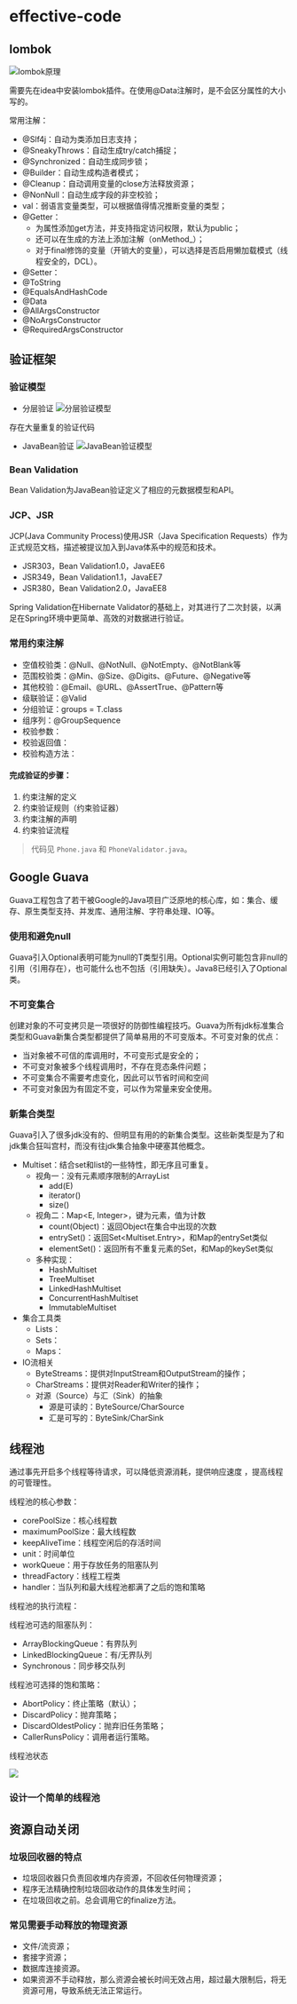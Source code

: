 # effective-code

## lombok

![lombok原理](https://raw.githubusercontent.com/daffupman/markdown-img/master/20200131084918.png)

需要先在idea中安装lombok插件。在使用@Data注解时，是不会区分属性的大小写的。

常用注解：
- @Slf4j：自动为类添加日志支持；
- @SneakyThrows：自动生成try/catch捕捉；
- @Synchronized：自动生成同步锁；
- @Builder：自动生成构造者模式；
- @Cleanup：自动调用变量的close方法释放资源；
- @NonNull：自动生成字段的非空校验；
- val：弱语言变量类型，可以根据值得情况推断变量的类型；
- @Getter：
    - 为属性添加get方法，并支持指定访问权限，默认为public；
    - 还可以在生成的方法上添加注解（onMethod_）；
    - 对于final修饰的变量（开销大的变量），可以选择是否启用懒加载模式（线程安全的，DCL）。
- @Setter：
- @ToString
- @EqualsAndHashCode
- @Data
- @AllArgsConstructor
- @NoArgsConstructor
- @RequiredArgsConstructor

## 验证框架

### 验证模型
- 分层验证
![分层验证模型](https://raw.githubusercontent.com/daffupman/markdown-img/master/20200131110127.png)

存在大量重复的验证代码

- JavaBean验证 
![JavaBean验证模型](https://raw.githubusercontent.com/daffupman/markdown-img/master/20200131131603.png)

### Bean Validation

Bean Validation为JavaBean验证定义了相应的元数据模型和API。

### JCP、JSR

JCP(Java Community Process)使用JSR（Java Specification Requests）作为正式规范文档，描述被提议加入到Java体系中的规范和技术。
- JSR303，Bean Validation1.0，JavaEE6
- JSR349，Bean Validation1.1，JavaEE7
- JSR380，Bean Validation2.0，JavaEE8

Spring Validation在Hibernate Validator的基础上，对其进行了二次封装，以满足在Spring环境中更简单、高效的对数据进行验证。

### 常用约束注解

- 空值校验类：@Null、@NotNull、@NotEmpty、@NotBlank等
- 范围校验类：@Min、@Size、@Digits、@Future、@Negative等
- 其他校验：@Email、@URL、@AssertTrue、@Pattern等
- 级联验证：@Valid
- 分组验证：groups = T.class
- 组序列：@GroupSequence
- 校验参数：
- 校验返回值：
- 校验构造方法：

#### 完成验证的步骤：
1. 约束注解的定义
2. 约束验证规则（约束验证器）
3. 约束注解的声明
4. 约束验证流程
> 代码见 `Phone.java` 和 `PhoneValidator.java`。

## Google Guava

Guava工程包含了若干被Google的Java项目广泛原地的核心库，如：集合、缓存、原生类型支持、并发库、通用注解、字符串处理、IO等。

### 使用和避免null

Guava引入Optional<T>表明可能为null的T类型引用。Optional实例可能包含非null的引用（引用存在），也可能什么也不包括（引用缺失）。Java8已经引入了Optional类。

### 不可变集合

创建对象的不可变拷贝是一项很好的防御性编程技巧。Guava为所有jdk标准集合类型和Guava新集合类型都提供了简单易用的不可变版本。不可变对象的优点：
- 当对象被不可信的库调用时，不可变形式是安全的；
- 不可变对象被多个线程调用时，不存在竞态条件问题；
- 不可变集合不需要考虑变化，因此可以节省时间和空间
- 不可变对象因为有固定不变，可以作为常量来安全使用。

### 新集合类型

Guava引入了很多jdk没有的、但明显有用的的新集合类型。这些新类型是为了和jdk集合狂叫宫村，而没有往jdk集合抽象中硬塞其他概念。
- Multiset：结合set和list的一些特性，即无序且可重复。
    - 视角一：没有元素顺序限制的ArrayList
        - add(E)
        - iterator()
        - size()
    - 视角二：Map<E, Integer>，键为元素，值为计数
        - count(Object)：返回Object在集合中出现的次数
        - entrySet()：返回Set<Multiset.Entry<E>>，和Map的entrySet类似
        - elementSet()：返回所有不重复元素的Set<E>，和Map的keySet类似
    - 多种实现：
        - HashMultiset
        - TreeMultiset
        - LinkedHashMultiset
        - ConcurrentHashMultiset
        - ImmutableMultiset
- 集合工具类
    - Lists：
    - Sets：
    - Maps：
- IO流相关
    - ByteStreams：提供对InputStream和OutputStream的操作；
    - CharStreams：提供对Reader和Writer的操作；
    - 对源（Source）与汇（Sink）的抽象
        - 源是可读的：ByteSource/CharSource
        - 汇是可写的：ByteSink/CharSink
        
## 线程池

通过事先开启多个线程等待请求，可以降低资源消耗，提供响应速度
，提高线程的可管理性。

线程池的核心参数：
- corePoolSize：核心线程数
- maximumPoolSize：最大线程数
- keepAliveTime：线程空闲后的存活时间
- unit：时间单位
- workQueue：用于存放任务的阻塞队列
- threadFactory：线程工程类
- handler：当队列和最大线程池都满了之后的饱和策略

线程池的执行流程：

线程池可选的阻塞队列：
- ArrayBlockingQueue：有界队列
- LinkedBlockingQueue：有/无界队列
- Synchronous：同步移交队列

线程池可选择的饱和策略：
- AbortPolicy：终止策略（默认）；
- DiscardPolicy：抛弃策略；
- DiscardOldestPolicy：抛弃旧任务策略；
- CallerRunsPolicy：调用者运行策略。

线程池状态

![](https://raw.githubusercontent.com/daffupman/markdown-img/master/20200201145219.png)

### 设计一个简单的线程池

## 资源自动关闭

### 垃圾回收器的特点

- 垃圾回收器只负责回收堆内存资源，不回收任何物理资源；
- 程序无法精确控制垃圾回收动作的具体发生时间；
- 在垃圾回收之前。总会调用它的finalize方法。

### 常见需要手动释放的物理资源

- 文件/流资源；
- 套接字资源；
- 数据库连接资源。
- 如果资源不手动释放，那么资源会被长时间无效占用，超过最大限制后，将无资源可用，导致系统无法正常运行。